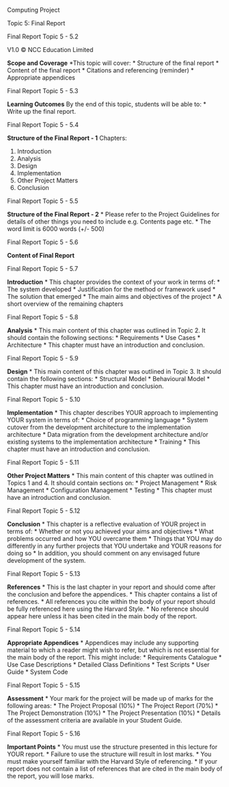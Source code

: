 Computing Project

Topic 5:
Final Report

Final Report Topic 5 - 5.2

V1.0
© NCC Education Limited

**Scope and Coverage**
*This topic will cover:
    * Structure of the final report
    * Content of the final report
    * Citations and referencing (reminder)
    * Appropriate appendices

Final Report Topic 5 - 5.3

**Learning Outcomes**
By the end of this topic, students will be able to:
    * Write up the final report.

Final Report Topic 5 - 5.4

**Structure of the Final Report - 1**
Chapters:
1. Introduction
2. Analysis
3. Design
4. Implementation
5. Other Project Matters
6. Conclusion

Final Report Topic 5 - 5.5

**Structure of the Final Report - 2**
    * Please refer to the Project Guidelines for details of other things you need to include e.g. Contents page etc.
    * The word limit is 6000 words (+/- 500)

Final Report Topic 5 - 5.6

**Content of Final Report**

Final Report Topic 5 - 5.7

**Introduction**
    * This chapter provides the context of your work in terms of:
        * The system developed
        * Justification for the method or framework used
        * The solution that emerged
        * The main aims and objectives of the project
        * A short overview of the remaining chapters

Final Report Topic 5 - 5.8

**Analysis**
    * This main content of this chapter was outlined in Topic 2. It should contain the following sections:
        * Requirements
        * Use Cases
        * Architecture
    * This chapter must have an introduction and conclusion.

Final Report Topic 5 - 5.9

**Design**
    * This main content of this chapter was outlined in Topic 3. It should contain the following sections:
        * Structural Model
        * Behavioural Model
    * This chapter must have an introduction and conclusion.

Final Report Topic 5 - 5.10

**Implementation**
    * This chapter describes YOUR approach to implementing YOUR system in terms of:
        * Choice of programming language
        * System cutover from the development architecture to the implementation architecture
        * Data migration from the development architecture and/or existing systems to the implementation architecture
        * Training
    * This chapter must have an introduction and conclusion.

Final Report Topic 5 - 5.11

**Other Project Matters**
    * This main content of this chapter was outlined in Topics 1 and 4. It should contain sections on:
        * Project Management
        * Risk Management
        * Configuration Management
        * Testing
    * This chapter must have an introduction and conclusion.

Final Report Topic 5 - 5.12

**Conclusion**
    * This chapter is a reflective evaluation of YOUR project in terms of:
        * Whether or not you achieved your aims and objectives
        * What problems occurred and how YOU overcame them
        * Things that YOU may do differently in any further projects that YOU undertake and YOUR reasons for doing so
    * In addition, you should comment on any envisaged future development of the system.

Final Report Topic 5 - 5.13

**References**
    * This is the last chapter in your report and should come after the conclusion and before the appendices.
    * This chapter contains a list of references.
        * All references you cite within the body of your report should be fully referenced here using the Harvard Style.
        * No reference should appear here unless it has been cited in the main body of the report.

Final Report Topic 5 - 5.14

**Appropriate Appendices**
    * Appendices may include any supporting material to which a reader might wish to refer, but which is not essential for the main body of the report. This might include:
        * Requirements Catalogue
        * Use Case Descriptions
        * Detailed Class Definitions
        * Test Scripts
        * User Guide
        * System Code

Final Report Topic 5 - 5.15

**Assessment**
    * Your mark for the project will be made up of marks for the following areas:
        * The Project Proposal (10%)
        * The Project Report (70%)
        * The Project Demonstration (10%)
        * The Project Presentation (10%)
    * Details of the assessment criteria are available in your Student Guide.

Final Report Topic 5 - 5.16

**Important Points**
    * You must use the structure presented in this lecture for YOUR report.
    * Failure to use the structure will result in lost marks.
    * You must make yourself familiar with the Harvard Style of referencing.
    * If your report does not contain a list of references that are cited in the main body of the report, you will lose marks.
